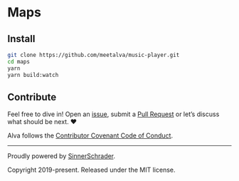 # Maps

## Install
```sh
git clone https://github.com/meetalva/music-player.git
cd maps
yarn
yarn build:watch
```

## Contribute

Feel free to dive in! Open an [issue](https://github.com/meetalva/music-player/issues/new), submit a
[Pull Request](https://github.com/meetalva/music-player/compare) or let’s discuss what should be next. ❤️

Alva follows the [Contributor Covenant Code of Conduct](https://github.com/meetalva/alva/blob/master/CODE_OF_CONDUCT.md).

---

Proudly powered by [SinnerSchrader](https://github.com/sinnerschrader).

Copyright 2019-present. Released under the MIT license.
